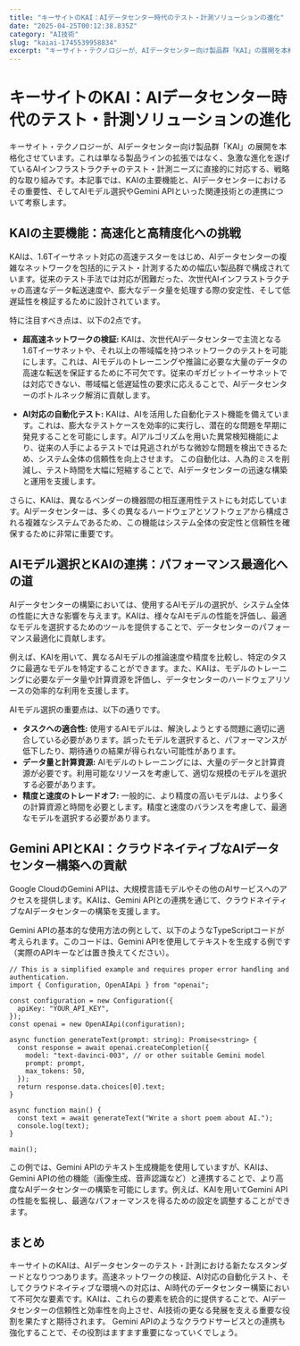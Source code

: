 ```yaml
---
title: "キーサイトのKAI：AIデータセンター時代のテスト・計測ソリューションの進化"
date: "2025-04-25T00:12:38.835Z"
category: "AI技術"
slug: "kaiai-1745539958834"
excerpt: "キーサイト・テクノロジーが、AIデータセンター向け製品群「KAI」の展開を本格化させています。これは単なる製品ラインの拡張ではなく、急激な進化を遂げているAIインフラストラクチャのテスト・計測ニーズに直接的に対応する、戦略的な取り組みです。本記事では、KAIの主要機能と、AIデータセンターにおけるそ..."
---
```


# キーサイトのKAI：AIデータセンター時代のテスト・計測ソリューションの進化

キーサイト・テクノロジーが、AIデータセンター向け製品群「KAI」の展開を本格化させています。これは単なる製品ラインの拡張ではなく、急激な進化を遂げているAIインフラストラクチャのテスト・計測ニーズに直接的に対応する、戦略的な取り組みです。本記事では、KAIの主要機能と、AIデータセンターにおけるその重要性、そしてAIモデル選択やGemini APIといった関連技術との連携について考察します。


## KAIの主要機能：高速化と高精度化への挑戦

KAIは、1.6Tイーサネット対応の高速テスターをはじめ、AIデータセンターの複雑なネットワークを包括的にテスト・計測するための幅広い製品群で構成されています。従来のテスト手法では対応が困難だった、次世代AIインフラストラクチャの高速なデータ転送速度や、膨大なデータ量を処理する際の安定性、そして低遅延性を検証するために設計されています。

特に注目すべき点は、以下の2点です。

* **超高速ネットワークの検証:** KAIは、次世代AIデータセンターで主流となる1.6Tイーサネットや、それ以上の帯域幅を持つネットワークのテストを可能にします。これは、AIモデルのトレーニングや推論に必要な大量のデータの高速な転送を保証するために不可欠です。従来のギガビットイーサネットでは対応できない、帯域幅と低遅延性の要求に応えることで、AIデータセンターのボトルネック解消に貢献します。

* **AI対応の自動化テスト:**  KAIは、AIを活用した自動化テスト機能を備えています。これは、膨大なテストケースを効率的に実行し、潜在的な問題を早期に発見することを可能にします。AIアルゴリズムを用いた異常検知機能により、従来の人手によるテストでは見逃されがちな微妙な問題を検出できるため、システム全体の信頼性を向上させます。  この自動化は、人為的ミスを削減し、テスト時間を大幅に短縮することで、AIデータセンターの迅速な構築と運用を支援します。

さらに、KAIは、異なるベンダーの機器間の相互運用性テストにも対応しています。AIデータセンターは、多くの異なるハードウェアとソフトウェアから構成される複雑なシステムであるため、この機能はシステム全体の安定性と信頼性を確保するために非常に重要です。


## AIモデル選択とKAIの連携：パフォーマンス最適化への道

AIデータセンターの構築においては、使用するAIモデルの選択が、システム全体の性能に大きな影響を与えます。KAIは、様々なAIモデルの性能を評価し、最適なモデルを選択するためのツールを提供することで、データセンターのパフォーマンス最適化に貢献します。

例えば、KAIを用いて、異なるAIモデルの推論速度や精度を比較し、特定のタスクに最適なモデルを特定することができます。また、KAIは、モデルのトレーニングに必要なデータ量や計算資源を評価し、データセンターのハードウェアリソースの効率的な利用を支援します。

AIモデル選択の重要点は、以下の通りです。

* **タスクへの適合性:**  使用するAIモデルは、解決しようとする問題に適切に適合している必要があります。誤ったモデルを選択すると、パフォーマンスが低下したり、期待通りの結果が得られない可能性があります。
* **データ量と計算資源:**  AIモデルのトレーニングには、大量のデータと計算資源が必要です。利用可能なリソースを考慮して、適切な規模のモデルを選択する必要があります。
* **精度と速度のトレードオフ:**  一般的に、より精度の高いモデルは、より多くの計算資源と時間を必要とします。精度と速度のバランスを考慮して、最適なモデルを選択する必要があります。


## Gemini APIとKAI：クラウドネイティブなAIデータセンター構築への貢献

Google CloudのGemini APIは、大規模言語モデルやその他のAIサービスへのアクセスを提供します。KAIは、Gemini APIとの連携を通じて、クラウドネイティブなAIデータセンターの構築を支援します。

Gemini APIの基本的な使用方法の例として、以下のようなTypeScriptコードが考えられます。このコードは、Gemini APIを使用してテキストを生成する例です（実際のAPIキーなどは置き換えてください）。

```
// This is a simplified example and requires proper error handling and authentication.
import { Configuration, OpenAIApi } from "openai";

const configuration = new Configuration({
  apiKey: "YOUR_API_KEY",
});
const openai = new OpenAIApi(configuration);

async function generateText(prompt: string): Promise<string> {
  const response = await openai.createCompletion({
    model: "text-davinci-003", // or other suitable Gemini model
    prompt: prompt,
    max_tokens: 50,
  });
  return response.data.choices[0].text;
}

async function main() {
  const text = await generateText("Write a short poem about AI.");
  console.log(text);
}

main();

```


この例では、Gemini APIのテキスト生成機能を使用していますが、KAIは、Gemini APIの他の機能（画像生成、音声認識など）と連携することで、より高度なAIデータセンターの構築を可能にします。例えば、KAIを用いてGemini APIの性能を監視し、最適なパフォーマンスを得るための設定を調整することができます。


## まとめ

キーサイトのKAIは、AIデータセンターのテスト・計測における新たなスタンダードとなりつつあります。高速ネットワークの検証、AI対応の自動化テスト、そしてクラウドネイティブな環境への対応は、AI時代のデータセンター構築において不可欠な要素です。KAIは、これらの要素を統合的に提供することで、AIデータセンターの信頼性と効率性を向上させ、AI技術の更なる発展を支える重要な役割を果たすと期待されます。  Gemini APIのようなクラウドサービスとの連携も強化することで、その役割はますます重要になっていくでしょう。
